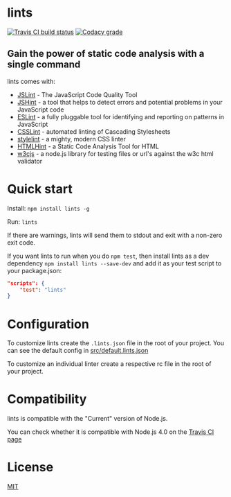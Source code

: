 # lints

[![Travis CI build status](https://img.shields.io/travis/EvgenyOrekhov/lints/master.svg?style=flat-square)](https://travis-ci.org/EvgenyOrekhov/lints)
[![Codacy grade](https://img.shields.io/codacy/757146806ea6467e9ecdd1cd2873ec60/master.svg?style=flat-square)](https://www.codacy.com/app/EvgenyOrekhov/lints)

## Gain the power of static code analysis with a single command
lints comes with:
- [JSLint](http://jslint.com) - The JavaScript Code Quality Tool
- [JSHint](http://jshint.com) - a tool that helps to detect errors and potential
problems in your JavaScript code
- [ESLint](http://eslint.org) - a fully pluggable tool for identifying and
reporting on patterns in JavaScript
- [CSSLint](http://csslint.net) - automated linting of Cascading Stylesheets
- [stylelint](http://stylelint.io) - a mighty, modern CSS linter
- [HTMLHint](http://htmlhint.com) - a Static Code Analysis Tool for HTML
- [w3cjs](http://thomasdavis.github.com/w3cjs/) - a node.js library for testing
files or url's against the w3c html validator

# Quick start
Install: `npm install lints -g`

Run: `lints`

If there are warnings, lints will send them to stdout and exit with a non-zero
exit code.

If you want lints to run when you do `npm test`, then install lints as a dev
dependency `npm install lints --save-dev` and add it as your test script to your
package.json:
```json
"scripts": {
    "test": "lints"
}
```

# Configuration
To customize lints create the `.lints.json` file in the root of your project.
You can see the default config in
[src/default.lints.json](src/default.lints.json)

To customize an individual linter create a respective rc file in the root of
your project.

# Compatibility
lints is compatible with the "Current" version of Node.js.

You can check whether it is compatible with Node.js 4.0 on the
[Travis CI page](https://travis-ci.org/EvgenyOrekhov/lints)

# License
[MIT](LICENSE)
